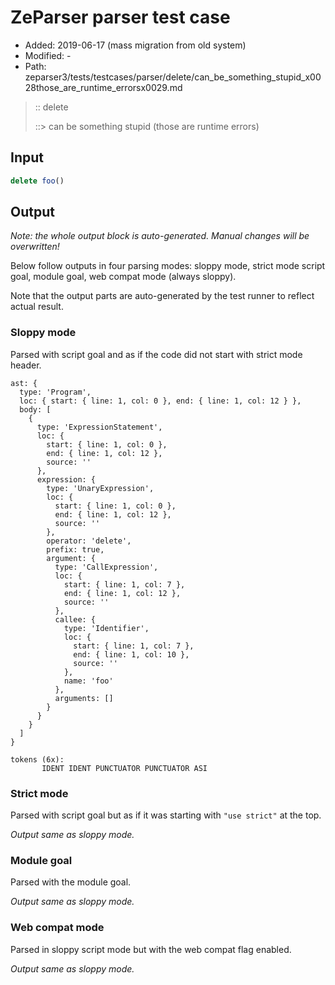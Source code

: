 # ZeParser parser test case

- Added: 2019-06-17 (mass migration from old system)
- Modified: -
- Path: zeparser3/tests/testcases/parser/delete/can_be_something_stupid_x0028those_are_runtime_errorsx0029.md

> :: delete
>
> ::> can be something stupid (those are runtime errors)

## Input

`````js
delete foo()
`````

## Output

_Note: the whole output block is auto-generated. Manual changes will be overwritten!_

Below follow outputs in four parsing modes: sloppy mode, strict mode script goal, module goal, web compat mode (always sloppy).

Note that the output parts are auto-generated by the test runner to reflect actual result.

### Sloppy mode

Parsed with script goal and as if the code did not start with strict mode header.

`````
ast: {
  type: 'Program',
  loc: { start: { line: 1, col: 0 }, end: { line: 1, col: 12 } },
  body: [
    {
      type: 'ExpressionStatement',
      loc: {
        start: { line: 1, col: 0 },
        end: { line: 1, col: 12 },
        source: ''
      },
      expression: {
        type: 'UnaryExpression',
        loc: {
          start: { line: 1, col: 0 },
          end: { line: 1, col: 12 },
          source: ''
        },
        operator: 'delete',
        prefix: true,
        argument: {
          type: 'CallExpression',
          loc: {
            start: { line: 1, col: 7 },
            end: { line: 1, col: 12 },
            source: ''
          },
          callee: {
            type: 'Identifier',
            loc: {
              start: { line: 1, col: 7 },
              end: { line: 1, col: 10 },
              source: ''
            },
            name: 'foo'
          },
          arguments: []
        }
      }
    }
  ]
}

tokens (6x):
       IDENT IDENT PUNCTUATOR PUNCTUATOR ASI
`````

### Strict mode

Parsed with script goal but as if it was starting with `"use strict"` at the top.

_Output same as sloppy mode._

### Module goal

Parsed with the module goal.

_Output same as sloppy mode._

### Web compat mode

Parsed in sloppy script mode but with the web compat flag enabled.

_Output same as sloppy mode._
